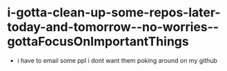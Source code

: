 # i-gotta-clean-up-some-repos-later-today-and-tomorrow--no-worries--gottaFocusOnImportantThings

* i have to email some ppl i dont want them poking around on my github
